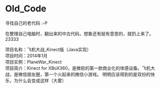# Old_Code
寻找自己的老代码 :-P

在整理自己电脑时，翻出来的中古代码，想象还有挺有意思的，就扔上来了。23333

项目名称：飞机大战_Kinect版（Java实现）</br>
项目时间：2014年1月</br>
项目实例：PlaneWar_Kinect</br>
项目简介：Kinect for XBoX360，是微软的第一款商业化的体感设备。飞机大战，是微信朋友圈，第一个火起来的微信小游戏。
明明应该得到的是双份的快乐，为什么会变成这样（大雾）
